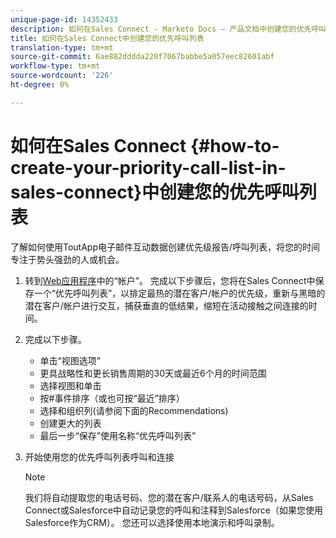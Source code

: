 ```yaml
---
unique-page-id: 14352433
description: 如何在Sales Connect - Marketo Docs — 产品文档中创建您的优先呼叫列表
title: 如何在Sales Connect中创建您的优先呼叫列表
translation-type: tm+mt
source-git-commit: 6ae882dddda220f7067babbe5a057eec82601abf
workflow-type: tm+mt
source-wordcount: '226'
ht-degree: 0%

---
```



# 如何在Sales Connect {#how-to-create-your-priority-call-list-in-sales-connect}中创建您的优先呼叫列表

了解如何使用ToutApp电子邮件互动数据创建优先级报告/呼叫列表，将您的时间专注于势头强劲的人或机会。

1. 转到[Web应用程序](https://toutapp.com/login)中的“帐户”。 完成以下步骤后，您将在Sales Connect中保存一个“优先呼叫列表”，以排定最热的潜在客户/帐户的优先级，重新与黑暗的潜在客户/帐户进行交互，捕获垂直的低结果，缩短在活动接触之间连接的时间。

1. 完成以下步骤。

   * 单击“视图选项”
   * 更具战略性和更长销售周期的30天或最近6个月的时间范围
   * 选择视图和单击
   * 按#事件排序（或也可按“最近”排序）
   * 选择和组织列(请参阅下面的Recommendations)
   * 创建更大的列表
   * 最后一步“保存”使用名称“优先呼叫列表”

1. 开始使用您的优先呼叫列表呼叫和连接

   >[!NOTE]
   >
   >我们将自动提取您的电话号码、您的潜在客户/联系人的电话号码，从Sales Connect或Salesforce中自动记录您的呼叫和注释到Salesforce（如果您使用Salesforce作为CRM）。 您还可以选择使用本地演示和呼叫录制。
